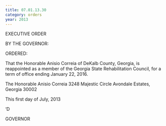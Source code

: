 ```yaml
---
title: 07.01.13.30
category: orders
year: 2013
---
```

 

EXECUTIVE ORDER

BY THE GOVERNOR:

ORDERED:

That the Honorable Anisio Correia of DeKalb County, Georgia, is
reappointed as a member of the Georgia State Rehabilitation
Council, for a term of office ending January 22, 2016.

The Honorable Anisio Correia
3248 Majestic Circle
Avondale Estates, Georgia 30002

This first day of July, 2013

‘D

GOVERNOR


